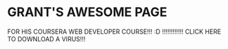 # GRANT'S AWESOME PAGE
FOR HIS COURSERA WEB DEVELOPER COURSE!!!
:D !!!!!!!!!!!!
CLICK HERE TO DOWNLOAD A VIRUS!!!
